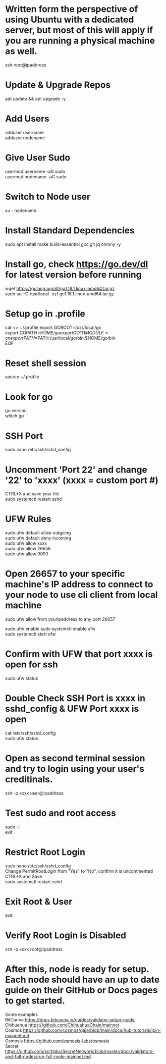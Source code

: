 # Written form the perspective of using Ubuntu with a dedicated server, but most of this will apply if you are running a physical machine as well.
ssh root@ipaddress

# Update & Upgrade Repos
apt update && apt upgrade -y

# Add Users
adduser username  
adduser nodename  

# Give User Sudo
usermod username -aG sudo  
usermod nodename -aG sudo

# Switch to Node user
su - nodename

# Install Standard Dependencies
sudo apt install make build-essential gcc git jq chrony -y

# Install go, check https://go.dev/dl for latest version before running
wget https://golang.org/dl/go1.18.1.linux-amd64.tar.gz  
sudo tar -C /usr/local -xzf go1.18.1.linux-amd64.tar.gz

# Setup go in .profile
cat <<EOF >> ~/.profile
 export GOROOT=/usr/local/go  
 export GOPATH=$HOME/go  
 export GO111MODULE=on  
 export PATH=$PATH:/usr/local/go/bin:$HOME/go/bin  
 EOF

# Reset shell session
source ~/.profile

# Look for go
go version  
which go

# SSH Port
sudo nano /etc/ssh/sshd_config

# Uncomment 'Port 22' and change '22' to 'xxxx' (xxxx = custom port #)
CTRL+X and save your file  
sudo systemctl restart sshd

# UFW Rules
sudo ufw default allow outgoing  
sudo ufw default deny incoming  
sudo ufw allow xxxx  
sudo ufw allow 26656  
sudo ufw allow 9090

# Open 26657 to your specific machine's IP address to connect to your node to use cli client from local machine
sudo ufw allow from youripaddress to any port 26657

sudo ufw enable
sudo systemctl enable ufw  
sudo systemctl start ufw

# Confirm with UFW that port xxxx is open for ssh
sudo ufw status

# Double Check SSH Port is xxxx in sshd_config & UFW Port xxxx is open
cat /etc/ssh/sshd_config  
sudo ufw status

# Open as second terminal session and try to login using your user's creditinals.
ssh -p xxxx user@ipaddress

# Test sudo and root access
sudo -i  
exit

# Restrict Root Login
sudo nano /etc/ssh/sshd_config  
Change PermitRootLogin from "Yes" to "No", confirm it is uncommented  
CTRL+X and Save  
sudo systemctl restart sshd

# Exit Root & User
exit

# Verify Root Login is Disabled
ssh -p xxxx root@ipaddress

# After this, node is ready for setup. Each node should have an up to date guide on their GitHub or Docs pages to get started.

Some examples  
BitCanna https://docs.bitcanna.io/guides/validator-setup-guide  
Chihuahua https://github.com/ChihuahuaChain/mainnet  
Cosmos https://github.com/cosmos/gaia/blob/main/docs/hub-tutorials/join-mainnet.md  
Osmosis https://github.com/osmosis-labs/osmosis  
Secret https://github.com/scrtlabs/SecretNetwork/blob/master/docs/validators-and-full-nodes/run-full-node-mainnet.md
